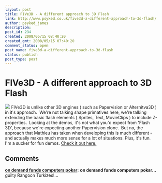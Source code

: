 ```yaml
---
layout: post
title: FIVe3D - A different approach to 3D Flash
link: http://www.psyked.co.uk/five3d-a-different-approach-to-3d-flash/
author: psyked_james
description: 
post_id: 234
created: 2008/05/15 08:40:20
created_gmt: 2008/05/15 07:40:20
comment_status: open
post_name: five3d-a-different-approach-to-3d-flash
status: publish
post_type: post
---
```


# FIVe3D - A different approach to 3D Flash

![](http://uploads.psyked.co.uk/2008/05/five3d.jpg) FIVe3D is unlike other 3D engines ( such as Papervision or Alternitva3D ) in it's approach.  We're not talking shape primatives here, we're talking extending the basic flash elements ( Sprites, Text, MovieClips ) to include Z-properties.  Looking at the demos, it's not what you'd expect from 'Flash 3D', because we're expecting another Papervision clone.  But no, the approach that Mathieu has taken when developing this is much different - and actually makes much more sense for a lot of situations. Plus, it's fun.  I'm a sucker for fun demos.  [Check it out here.](http://five3d.mathieu-badimon.com/)

## Comments

**[on demand funds computers pokar](#312 "2009-06-21 03:34:23"):** **on demand funds computers pokar...** guilty Rangoon Turkizes!...

